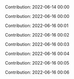 Contribution: 2022-06-14 00:00

Contribution: 2022-06-16 00:00

Contribution: 2022-06-16 00:01

Contribution: 2022-06-16 00:02

Contribution: 2022-06-16 00:03

Contribution: 2022-06-16 00:04

Contribution: 2022-06-16 00:05

Contribution: 2022-06-16 00:06

